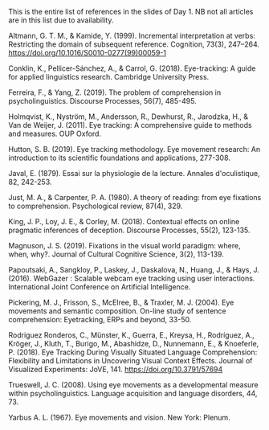 This is the entire list of references in the slides of Day 1. NB not all articles are in this list due to availability.

Altmann, G. T. M., & Kamide, Y. (1999). Incremental interpretation at verbs: Restricting the domain of subsequent reference. Cognition, 73(3), 247–264. https://doi.org/10.1016/S0010-0277(99)00059-1

Conklin, K., Pellicer-Sánchez, A., & Carrol, G. (2018). Eye-tracking: A guide for applied linguistics research. Cambridge University Press.

Ferreira, F., & Yang, Z. (2019). The problem of comprehension in psycholinguistics. Discourse Processes, 56(7), 485-495.

Holmqvist, K., Nyström, M., Andersson, R., Dewhurst, R., Jarodzka, H., & Van de Weijer, J. (2011). Eye tracking: A comprehensive guide to methods and measures. OUP Oxford.

Hutton, S. B. (2019). Eye tracking methodology. Eye movement research: An introduction to its scientific foundations and applications, 277-308.

Javal, E. (1879). Essai sur la physiologie de la lecture. Annales d'oculistique, 82, 242-253.

Just, M. A., & Carpenter, P. A. (1980). A theory of reading: from eye fixations to comprehension. Psychological review, 87(4), 329.

King, J. P., Loy, J. E., & Corley, M. (2018). Contextual effects on online pragmatic inferences of deception. Discourse Processes, 55(2), 123-135.

Magnuson, J. S. (2019). Fixations in the visual world paradigm: where, when, why?. Journal of Cultural Cognitive Science, 3(2), 113-139.

Papoutsaki, A., Sangkloy, P., Laskey, J., Daskalova, N., Huang, J., & Hays, J. (2016). WebGazer : Scalable webcam eye tracking using user interactions. International Joint Conference on Artificial Intelligence.

Pickering, M. J., Frisson, S., McElree, B., & Traxler, M. J. (2004). Eye movements and semantic composition. On-line study of sentence comprehension: Eyetracking, ERPs and beyond, 33-50.

Rodriguez Ronderos, C., Münster, K., Guerra, E., Kreysa, H., Rodríguez, A., Kröger, J., Kluth, T., Burigo, M., Abashidze, D., Nunnemann, E., & Knoeferle, P. (2018). Eye Tracking During Visually Situated Language Comprehension: Flexibility and Limitations in Uncovering Visual Context Effects. Journal of Visualized Experiments: JoVE, 141. https://doi.org/10.3791/57694

Trueswell, J. C. (2008). Using eye movements as a developmental measure within psycholinguistics. Language acquisition and language disorders, 44, 73.

Yarbus A. L. (1967). Eye movements and vision. New York: Plenum.